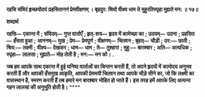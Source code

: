 **रहसि संविदं हृच्छयोदयं** **प्रहसिताननं प्रेमवीक्षणम् ।** **बृहदुर: श्रियो वीक्ष्य धाम ते** **मुहुरतिस्पृहा मुह्यते मन: ॥ १७॥** 

**शब्दार्थ** 

**रहसि—** **एकान्त में** **; संविदम्—** **गुप्त वार्ताएँ** **; हृत्-शय—** **हृदय में कामेच्छा का** **; उदयम्—** **उठना** **; प्रहसित—** **हँसता हुआ** **;** **आननम्—** **मुख** **; प्रेम—** **प्रेमपूर्ण** **; वीक्षणम्—** **चितवन** **; बृहत्—** **चौड़ी** **; उर:—** **छाती** **; श्रिय:—** **लक्ष्मी** **; वीक्ष्य—** **देखकर** **; धाम—** **धाम** **; ते—** **तुश्हारा** **; मुहु:—** **बारश्बार** **; अति—** **अत्यधिक** **; स्पृहा—** **लालसा** **; मुह्यते—** **मोह लेती है** **; मन:—** **मन को।** **.** 

**जब हम आपके साथ एकान्त में हुई घनिष्ठ वार्ताओं का चिन्तन करती हैं, तो अपने हृदयों में** **कामोदय अनुभव करती हैं और आपकी हँसमुख आकृति, आपकी प्रेममयी चितवन तथा** **आपके चौड़े सीने का, जो कि लक्ष्मी का वासस्थान है, स्मरण करती हैं तब हमारे मन बारश्बार** **मोहित हो जाते हैं। इस तरह हमें आपके लिए अत्यन्त गहन लालसा की अनुभूति होती है।** **** 